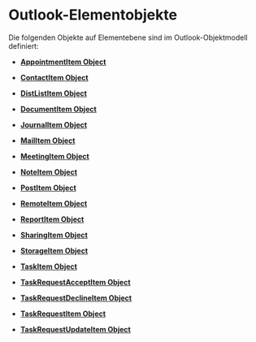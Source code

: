 
# Outlook-Elementobjekte

Die folgenden Objekte auf Elementebene sind im Outlook-Objektmodell definiert:


-  **[AppointmentItem Object](204a409d-654e-27aa-643a-8344c631b82d.md)**
    
-  **[ContactItem Object](8e32093c-a678-f1fd-3f35-c2d8994d166f.md)**
    
-  **[DistListItem Object](027c3986-abff-d9b1-ecc2-26d60805e952.md)**
    
-  **[DocumentItem Object](7b0a6af0-6632-3ff6-841f-5b081d0d68d8.md)**
    
-  **[JournalItem Object](6e850295-39f9-47b8-e866-9622e9958c69.md)**
    
-  **[MailItem Object](14197346-05d2-0250-fa4c-4a6b07daf25f.md)**
    
-  **[MeetingItem Object](b75730f5-b395-3d66-5acd-b64fd8fcd78f.md)**
    
-  **[NoteItem Object](ddf5baaa-6e13-a6fb-96e8-311e7761fa98.md)**
    
-  **[PostItem Object](de44065d-4e93-315a-279f-7b92f09c0465.md)**
    
-  **[RemoteItem Object](6302aaff-cdcf-4d86-60f1-4bed15540d9f.md)**
    
-  **[ReportItem Object](16ebe336-72e0-42f6-99d3-edecc3ea284d.md)**
    
-  **[SharingItem Object](63dd3451-44f3-7cc4-c6e2-7dad5835a7d2.md)**
    
-  **[StorageItem Object](41776bc3-b838-2755-fd6b-3b5012fb9ae5.md)**
    
-  **[TaskItem Object](5df8cfa5-5460-a5a1-a130-ba5bca1a0091.md)**
    
-  **[TaskRequestAcceptItem Object](a2905f72-0a67-b07d-7f85-84fe4de17c25.md)**
    
-  **[TaskRequestDeclineItem Object](e842c7c0-7943-9219-329b-30b892ab99b0.md)**
    
-  **[TaskRequestItem Object](2908a28a-634c-e786-aa53-f3e32038b727.md)**
    
-  **[TaskRequestUpdateItem Object](5bc407fe-b3f6-3e46-8b91-e2ed96292cec.md)**
    



